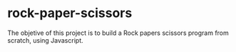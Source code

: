 # rock-paper-scissors

The objetive of this project is to build a Rock papers scissors program from scratch, using Javascript.